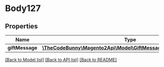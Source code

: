 # Body127

## Properties
Name | Type | Description | Notes
------------ | ------------- | ------------- | -------------
**giftMessage** | [**\TheCodeBunny\Magento2Api\Model\GiftMessageDataMessageInterface**](GiftMessageDataMessageInterface.md) |  | 

[[Back to Model list]](../README.md#documentation-for-models) [[Back to API list]](../README.md#documentation-for-api-endpoints) [[Back to README]](../README.md)


